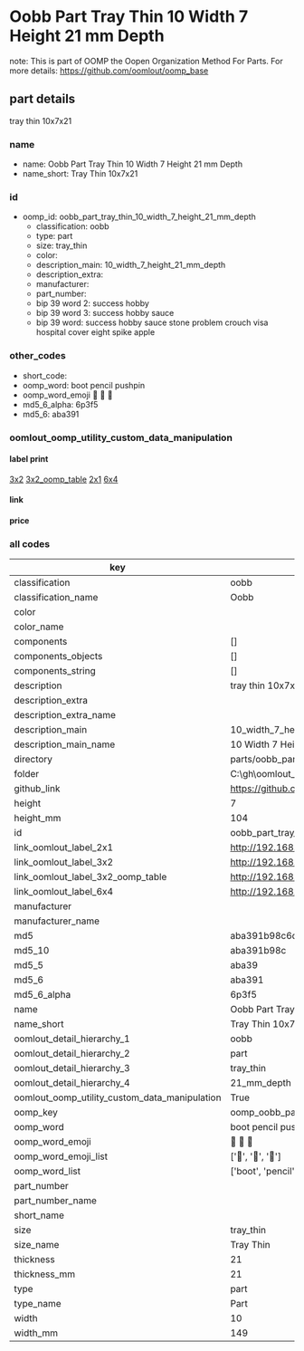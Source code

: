 # Oobb Part Tray Thin 10 Width 7 Height 21 mm Depth  

note: This is part of OOMP the Oopen Organization Method For Parts. For more details: https://github.com/oomlout/oomp_base

##  part details
  



tray thin 10x7x21



### name
* name: Oobb Part Tray Thin 10 Width 7 Height 21 mm Depth
* name_short: Tray Thin 10x7x21 
### id
* oomp_id: oobb_part_tray_thin_10_width_7_height_21_mm_depth
  * classification: oobb
  * type: part
  * size: tray_thin
  * color: 
  * description_main: 10_width_7_height_21_mm_depth
  * description_extra: 
  * manufacturer: 
  * part_number: 
  * bip 39 word 2: success hobby
  * bip 39 word 3: success hobby sauce
  * bip 39 word: success hobby sauce stone problem crouch visa hospital cover eight spike apple

### other_codes
* short_code: 
* oomp_word: boot pencil pushpin
* oomp_word_emoji :boot: :pencil: :pushpin:
* md5_6_alpha: 6p3f5
* md5_6: aba391






### oomlout_oomp_utility_custom_data_manipulation
#### label print
[3x2](http://192.168.1.245:1112/?label=oomp%206p3f5)
[3x2_oomp_table](http://192.168.1.108:1112/?label=oomp%206p3f5)
[2x1](http://192.168.1.242:1112/?label=oomp%206p3f5)
[6x4](http://192.168.1.55:1112/?label=oomp%206p3f5)    

#### link

                              

#### price







### all codes 
| key | value |  
| --- | --- |  
| classification | oobb |  
| classification_name | Oobb |  
| color |  |  
| color_name |  |  
| components | [] |  
| components_objects | [] |  
| components_string | [] |  
| description | tray thin 10x7x21 |  
| description_extra |  |  
| description_extra_name |  |  
| description_main | 10_width_7_height_21_mm_depth |  
| description_main_name | 10 Width 7 Height 21 mm Depth |  
| directory | parts/oobb_part_tray_thin_10_width_7_height_21_mm_depth |  
| folder | C:\gh\oomlout_oobb_version_4_generated_parts\parts\oobb_part_tray_thin_10_width_7_height_21_mm_depth |  
| github_link | https://github.com/oomlout/oomlout_oomp_part_src/tree/main/parts/oobb_part_tray_thin_10_width_7_height_21_mm_depth |  
| height | 7 |  
| height_mm | 104 |  
| id | oobb_part_tray_thin_10_width_7_height_21_mm_depth |  
| link_oomlout_label_2x1 | http://192.168.1.242:1112/?label=oomp%206p3f5 |  
| link_oomlout_label_3x2 | http://192.168.1.245:1112/?label=oomp%206p3f5 |  
| link_oomlout_label_3x2_oomp_table | http://192.168.1.108:1112/?label=oomp%206p3f5 |  
| link_oomlout_label_6x4 | http://192.168.1.55:1112/?label=oomp%206p3f5 |  
| manufacturer |  |  
| manufacturer_name |  |  
| md5 | aba391b98c6dfe94d0d5bd657f1b16c2 |  
| md5_10 | aba391b98c |  
| md5_5 | aba39 |  
| md5_6 | aba391 |  
| md5_6_alpha | 6p3f5 |  
| name | Oobb Part Tray Thin 10 Width 7 Height 21 mm Depth |  
| name_short | Tray Thin 10x7x21  |  
| oomlout_detail_hierarchy_1 | oobb |  
| oomlout_detail_hierarchy_2 | part |  
| oomlout_detail_hierarchy_3 | tray_thin |  
| oomlout_detail_hierarchy_4 | 21_mm_depth |  
| oomlout_oomp_utility_custom_data_manipulation | True |  
| oomp_key | oomp_oobb_part_tray_thin_10_width_7_height_21_mm_depth |  
| oomp_word | boot pencil pushpin |  
| oomp_word_emoji | :boot: :pencil: :pushpin: |  
| oomp_word_emoji_list | [':boot:', ':pencil:', ':pushpin:'] |  
| oomp_word_list | ['boot', 'pencil', 'pushpin'] |  
| part_number |  |  
| part_number_name |  |  
| short_name |  |  
| size | tray_thin |  
| size_name | Tray Thin |  
| thickness | 21 |  
| thickness_mm | 21 |  
| type | part |  
| type_name | Part |  
| width | 10 |  
| width_mm | 149 |  
